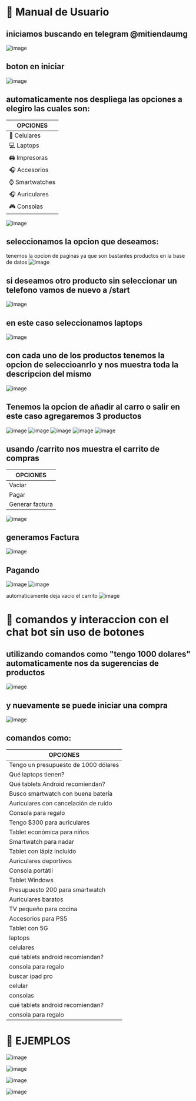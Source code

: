 # 📱 Manual de Usuario 
## iniciamos buscando en telegram @mitiendaumg 

![image](https://github.com/user-attachments/assets/959dd779-7bf5-426d-b83d-d6a1a79569d0)

## boton en iniciar 
![image](https://github.com/user-attachments/assets/945539c7-de0b-456d-8b3f-0a82b04d9364)

## automaticamente nos despliega las opciones a elegiro las cuales son:

| OPCIONES |
|----------|
|📱 Celulares|
|💻 Laptops|
|🖨️ Impresoras|
|🎧 Accesorios|
|⌚ Smartwatches|
|🎧 Auriculares|
|🎮 Consolas |



![image](https://github.com/user-attachments/assets/29f13465-3f8f-425d-9d85-db464f4b9dd0)


## seleccionamos la opcion que deseamos:
tenemos la opcion de paginas ya que son bastantes productos en la base de datos 
![image](https://github.com/user-attachments/assets/5cc44e7d-2413-4811-8e7d-a5a1d07e96be)

## si deseamos otro producto sin seleccionar un telefono vamos de nuevo a /start

![image](https://github.com/user-attachments/assets/4b3b33c2-70e2-4ced-b4db-38da2eb9a34e)

## en este caso seleccionamos laptops 
![image](https://github.com/user-attachments/assets/6f2d18e6-8425-40e9-a634-edcfe9d32fc4)

##  con cada uno de los productos tenemos la opcion de seleccioanrlo y nos muestra toda la descripcion del mismo 
![image](https://github.com/user-attachments/assets/5f719715-e6b1-4e4c-8ac5-34d9e0b25a1e)

##  Tenemos la opcion de añadir al carro o salir en este caso agregaremos 3 productos 
![image](https://github.com/user-attachments/assets/ac4f24ce-677b-496d-9276-cdd1fea5daee)
![image](https://github.com/user-attachments/assets/ad20ee07-0f51-4534-a4cc-bf97e2da5fc4)
![image](https://github.com/user-attachments/assets/fd557fcc-28d0-45da-90f7-3d99c41ff5d1)
![image](https://github.com/user-attachments/assets/3c066418-c462-4062-863a-84764eea5d23)
![image](https://github.com/user-attachments/assets/e1b221bb-6ba6-4c4a-a7ae-2511d86ab8ef)


##  usando /carrito nos muestra el carrito de compras 
| OPCIONES |
|----------|
|Vaciar|
|Pagar|
|Generar factura|


![image](https://github.com/user-attachments/assets/c9968245-a8db-4cef-a09e-9f4e5d6d8c73)

##  generamos Factura 
![image](https://github.com/user-attachments/assets/666bdb5d-4b17-4950-bbac-0aea2396ebce)

##  Pagando  
![image](https://github.com/user-attachments/assets/cf9976e1-9ec1-40e4-865b-c033cfb4e76c)
![image](https://github.com/user-attachments/assets/cfe1bcdb-b2eb-4df8-a588-0f24ef0be012)

automaticamente deja vacio el carrito 
![image](https://github.com/user-attachments/assets/da9500b7-1309-4c80-b058-0013ba9bcb1c)

# 📱 comandos y interaccion con el chat bot sin uso de botones 
## utilizando comandos como "tengo 1000 dolares" automaticamente nos da sugerencias de productos 
![image](https://github.com/user-attachments/assets/4935d403-0259-4ab8-9722-04d290008634)
## y nuevamente se puede iniciar una compra 
![image](https://github.com/user-attachments/assets/44831108-ed1c-4511-b25b-f720e01c7c01)

## comandos como: 
| OPCIONES |
|----------|
|Tengo un presupuesto de 1000 dólares|
|Qué laptops tienen?|
|Qué tablets Android recomiendan?|
|Busco smartwatch con buena batería|
|Auriculares con cancelación de ruido|
|Consola para regalo|
|Tengo $300 para auriculares|
|Tablet económica para niños|
|Smartwatch para nadar|
|Tablet con lápiz incluido|
|Auriculares deportivos|
|Consola portátil|
|Tablet Windows|
|Presupuesto 200 para smartwatch|
|Auriculares baratos|
|TV pequeño para cocina|
|Accesorios para PS5|
|Tablet con 5G|
|laptops|
|celulares|
|qué tablets android recomiendan?|
|consola para regalo|
|buscar ipad pro|
|celular|
|consolas|
|qué tablets android recomiendan?|
|consola para regalo|

# 📱 EJEMPLOS 
![image](https://github.com/user-attachments/assets/73890a16-350d-416c-a11a-21114e20a8cb)

![image](https://github.com/user-attachments/assets/08a4dba1-3697-4aa7-9b2e-152e434e7caf)

![image](https://github.com/user-attachments/assets/208f7438-49ad-4574-a641-e1954d0551dc)

![image](https://github.com/user-attachments/assets/fe04069a-f876-4648-96f9-dc2f91373c78)

